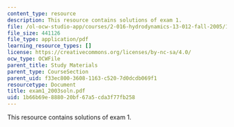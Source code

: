 ```yaml
---
content_type: resource
description: This resource contains solutions of exam 1.
file: /ol-ocw-studio-app/courses/2-016-hydrodynamics-13-012-fall-2005/1b66b69e888020bf67a5cda3f77fb258_exam1_2003soln.pdf
file_size: 441126
file_type: application/pdf
learning_resource_types: []
license: https://creativecommons.org/licenses/by-nc-sa/4.0/
ocw_type: OCWFile
parent_title: Study Materials
parent_type: CourseSection
parent_uid: f33ec800-3608-1163-c520-7d0dcdb069f1
resourcetype: Document
title: exam1_2003soln.pdf
uid: 1b66b69e-8880-20bf-67a5-cda3f77fb258
---
```

This resource contains solutions of exam 1.